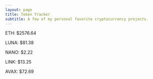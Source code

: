 ```yaml
---
layout: page
title: Token Tracker
subtitle: A few of my personal favorite cryptocurrency projects.
---
```


<!--BEGINCRYPTOINPUT-->
ETH: $2576.64

LUNA: $81.38

NANO: $2.22

LINK: $13.25

AVAX: $72.69

<!--ENDCRYPTOINPUT-->
